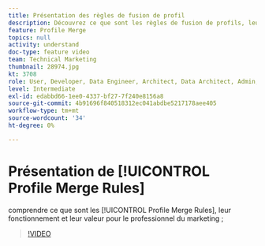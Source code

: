 ```yaml
---
title: Présentation des règles de fusion de profil
description: Découvrez ce que sont les règles de fusion de profils, leur fonctionnement et leur valeur pour le professionnel du marketing.
feature: Profile Merge
topics: null
activity: understand
doc-type: feature video
team: Technical Marketing
thumbnail: 28974.jpg
kt: 3708
role: User, Developer, Data Engineer, Architect, Data Architect, Admin, Leader
level: Intermediate
exl-id: edabbd66-1ee0-4337-bf27-7f240e8156a8
source-git-commit: 4b91696f840518312ec041abdbe5217178aee405
workflow-type: tm+mt
source-wordcount: '34'
ht-degree: 0%

---
```


# Présentation de [!UICONTROL Profile Merge Rules]

comprendre ce que sont les [!UICONTROL Profile Merge Rules], leur fonctionnement et leur valeur pour le professionnel du marketing ;

>[!VIDEO](https://video.tv.adobe.com/v/32184/?quality=12&captions=fre_fr)
